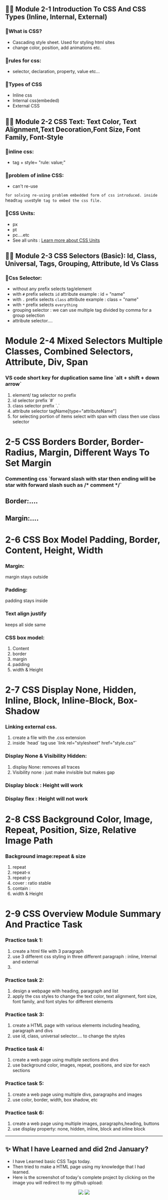 ## 👨‍🏫 Module 2-1 Introduction To CSS And CSS Types (Inline, Internal, External)

### 🧨What is CSS?
- Cascading style sheet. Used for styling html sites
- change color, position, add animations etc.

### 🧨rules for css:
- selector, declaration, property, value etc... 

### 🧨Types of CSS
- Inline css
- Internal css(embeded)
- External CSS

## 👨‍🏫 Module 2-2 CSS Text: Text Color, Text Alignment,Text Decoration,Font Size, Font Family, Font-Style

### 🧨inline css:
- tag + style= "rule: value;"

### 🧨problem of inline CSS:
- can't re-use

`for solving re-using problem embedded form of css introduced. inside `head` tag use `style` tag to embed the css file.`

### 🧨CSS Units:
- px
- pt
- pc....etc
- See all units : <a href ="https://www.w3schools.com/cssref/css_units.php"> Learn more about CSS Units </a>

## 👨‍🏫 Module 2-3 CSS Selectors (Basic): Id, Class, Universal, Tags, Grouping, Attribute, Id Vs Class

### 🧨Css Selector:
- without any prefix selects tag/element
- with `#` prefix selects `id` attribute example : id = "name"
- with `.` prefix selects `class` attribute example : class = "name"
- with `*` prefix selects `everything`
- grouping selector : we can use multiple tag divided by comma for a group selection
- attribute selector....


<h1>Module 2-4 Mixed Selectors Multiple Classes, Combined Selectors, Attribute, Div, Span</h1>
<h3>VS code short key for duplication same line `alt + shift + down arrow`</h3>
<ol>
    <li>element/ tag selector no prefix</li>
    <li>id selector prefix `#`</li>
    <li>class selector prefix `.`</li>
    <li>attribute selector tagName[type="attributeName"]</li>
    <li>for selecting portion of items select with span with class then use class selector</li>
</ol>


<h1>2-5 CSS Borders Border, Border-Radius, Margin, Different Ways To Set Margin</h1>
<h3>Commenting css `forward slash with star then ending will be star with forward slash such as /* comment */`</h3>
<h2>Border:....</h2>
<h2>Margin:....</h2>


<h1>2-6 CSS Box Model Padding, Border, Content, Height, Width</h1>
<h3> Margin:</h3>
<p> margin stays outside</p>
<h3> Padding:</h3>
<p> padding stays inside</p>
<h3>Text align justify</h3>
<p>keeps all side same</p>
<h3>CSS box model:</h3>
<ol>
    <li>Content</li>
    <li>border</li>
    <li>margin</li>
    <li>padding</li>
    <li>width & Height</li>
</ol>

<h1>2-7 CSS Display None, Hidden, Inline, Block, Inline-Block, Box-Shadow</h1>
<h3>Linking external css.</h3>
<ol>
    <li>create a file with the .css extension</li>
    <li>inside `head` tag use `link rel="stylesheet" href="style.css"`</li>
</ol>
<h3>Display None & Visibility Hidden:</h3>
<ol>
    <li>display None: removes all traces</li>
    <li>Visibility none : just make invisible but makes gap</li>
</ol>
<h3>Display block : Height will work</h3>
<h3>Display flex : Height will not work</h3>


<h1>2-8 CSS Background Color, Image, Repeat, Position, Size, Relative Image Path</h1>
<h3>Background image:repeat & size</h3>
<ol>
    <li>repeat</li>
    <li>repeat-x</li>
    <li>repeat-y</li>
    <li>cover : ratio stable</li>
    <li>contain : </li>
    <li>width & Height</li>

</ol>

<h1>2-9 CSS Overview Module Summary And Practice Task</h1>

<h3>Practice task 1:</h3>
<ol>
    <li>create a html file with 3 paragraph</li>
    <li>use 3 different css styling in three different paragraph : inline, Internal and external</li>
    <li></li>
</ol>
<h3>Practice task 2:</h3>
<ol>
    <li>design a webpage with heading, paragraph and list</li>
    <li>apply the css styles to change the text color, text alignment, font size, font family, and font styles for different elements</li>
</ol>
<h3>Practice task 3:</h3>
<ol>
    <li>create a HTML page with various elements including heading, paragraph and divs</li>
    <li>use id, class, universal selector.... to change the styles</li>
</ol>
<h3>Practice task 4:</h3>
<ol>
    <li>create a web page using multiple sections and divs</li>
    <li>use background color, images, repeat, positions, and size for each sections</li>
</ol>
<h3>Practice task 5:</h3>
<ol>
    <li>create a web page using multiple divs, paragraphs and images</li>
    <li>use color, border, width, box shadow, etc</li>
</ol>
<h3>Practice task 6:</h3>
<ol>
    <li>create a web page using multiple images, paragraphs,heading, buttons</li>
    <li>use display property: none, hidden, inline, block and inline block </li>
</ol>

---

## ✨ What I have Learned and did 2nd January?
- I have Learned basic CSS Tags today.
- Then tried to make a HTML page using my knowledge that I had learned.
- Here is the screenshot of today's complete project by clicking on the image you will redirect to my github upload:
<p align="center">
  <a href="https://github.com/mdsabbiralmamon/myJourneyFor2024/blob/main/Web_day2_css/practicepage.html"><img src="https://cdn.discordapp.com/attachments/1117616249984258109/1191802546424135811/image.png"></a>
  <a href="https://github.com/mdsabbiralmamon/myJourneyFor2024/blob/main/Web_day2_css/practicepage.html"><img src="https://cdn.discordapp.com/attachments/1117616249984258109/1191802894056427580/image.png"></a>
</p>

